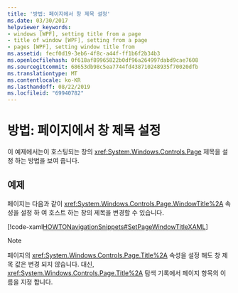 ```yaml
---
title: '방법: 페이지에서 창 제목 설정'
ms.date: 03/30/2017
helpviewer_keywords:
- windows [WPF], setting title from a page
- title of window [WPF], setting from a page
- pages [WPF], setting window title from
ms.assetid: fecf0d19-3eb6-4f8c-a44f-ff1b6f2b34b3
ms.openlocfilehash: 0f618af89965822b0df96a264997dabd9cae7608
ms.sourcegitcommit: 68653db98c5ea7744fd438710248935f70020dfb
ms.translationtype: MT
ms.contentlocale: ko-KR
ms.lasthandoff: 08/22/2019
ms.locfileid: "69940782"
---
```

# <a name="how-to-set-the-title-of-a-window-from-a-page"></a>방법: 페이지에서 창 제목 설정
이 예제에서는이 호스팅되는 창의 <xref:System.Windows.Controls.Page> 제목을 설정 하는 방법을 보여 줍니다.  
  
## <a name="example"></a>예제  
 페이지는 다음과 같이 <xref:System.Windows.Controls.Page.WindowTitle%2A> 속성을 설정 하 여 호스트 하는 창의 제목을 변경할 수 있습니다.  
  
 [!code-xaml[HOWTONavigationSnippets#SetPageWindowTitleXAML](~/samples/snippets/csharp/VS_Snippets_Wpf/HOWTONavigationSnippets/CSharp/SetWindowTitlePage.xaml#setpagewindowtitlexaml)]  
  
> [!NOTE]
> 페이지의 <xref:System.Windows.Controls.Page.Title%2A> 속성을 설정 해도 창 제목 값은 변경 되지 않습니다. 대신, <xref:System.Windows.Controls.Page.Title%2A> 탐색 기록에서 페이지 항목의 이름을 지정 합니다.
